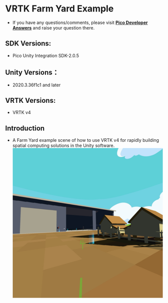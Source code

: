 # VRTK Farm Yard Example
- If you have any questions/comments, please visit [**Pico Developer Answers**](https://devanswers.pico-interactive.com/) and raise your question there.

## SDK Versions:
   
   - Pico Unity Integration SDK-2.0.5

## Unity Versions：

   - 2020.3.36f1c1 and later

## VRTK Versions:
   - VRTK v4

## Introduction
   - A Farm Yard example scene of how to use VRTK v4 for rapidly building spatial computing solutions in the Unity software.
   ![ ](https://github.com/picoxr/VRTK.Tutorials.FarmYard/blob/main/ScreenShots/1.jpeg)

